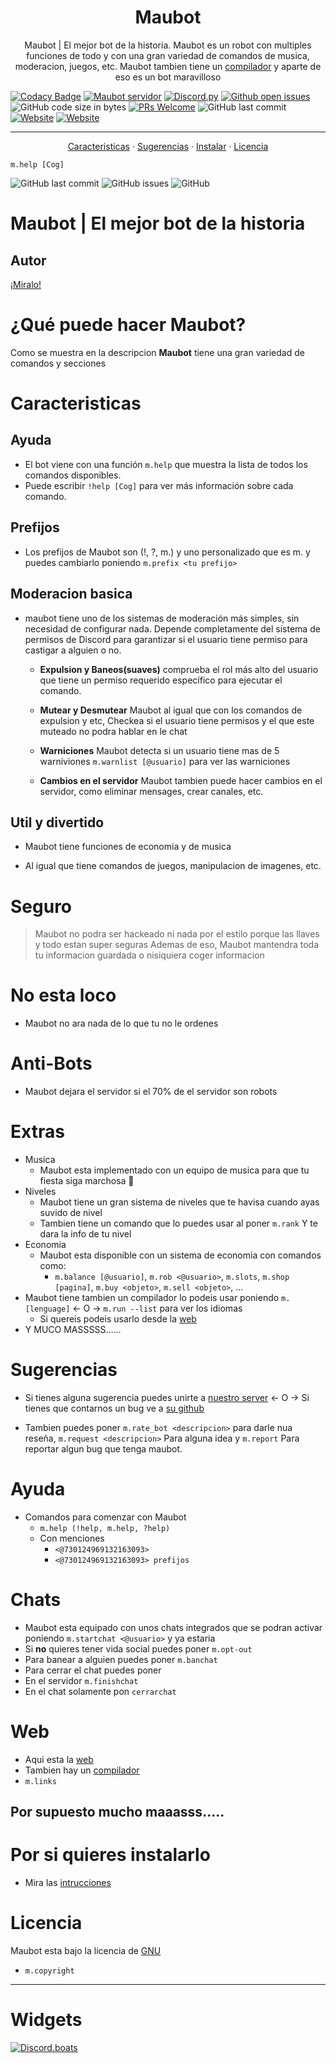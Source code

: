 <h1 align="center">Maubot</h1>

<p align="center">Maubot | El mejor bot de la historia. Maubot es un robot con multiples funciones de todo y con una gran variedad de comandos de musica, moderacion, juegos, etc.
 Maubot tambien tiene un <a href="https://maubot.maucode.com/maucompilador">compilador</a> y aparte de eso es un bot maravilloso</p>


 [![Codacy Badge](https://app.codacy.com/project/badge/Grade/23d3ec7ad1b843f89af7df0da3cb06bc)](https://www.codacy.com/gh/maubg-debug/maubot/dashboard?utm_source=github.com&amp;utm_medium=referral&amp;utm_content=maubg-debug/maubot&amp;utm_campaign=Badge_Grade)
 [![Maubot servidor](https://discordapp.com/api/guilds/774577061893242930/widget.png?style=shield)](https://discord.gg/mwDBgubwdP)
 [![Discord.py](https://img.shields.io/badge/discord-py-blue.svg)](https://github.com/Rapptz/discord.py)
 [![Github open issues](https://img.shields.io/github/issues/maubg-debug/maubot)](https://github.com/maubg-debug/maubot/issues)
 ![GitHub code size in bytes](https://img.shields.io/github/languages/code-size/maubg-debug/maubot)
 [![PRs Welcome](https://img.shields.io/badge/PRs-welcome-brightgreen.svg?style=flat-square)](http://makeapullrequest.com)
 ![GitHub last commit](https://img.shields.io/github/last-commit/maubg-debug/maubot)
 [![Website](https://img.shields.io/website?up_message=%C2%A1Funciona%21&url=https%3A%2F%2Fmaubot.maucode.com)](https://maubot.maucode.com)
 [![Website](https://img.shields.io/badge/python-3.5%20%7C%203.6%20%7C%203.7-blue)](https://python.org)

---

<p align="center">
 <a href="https://github.com/maubg-debug/maubot/#caracteristicas">Caracteristicas</a> 
 ·
 <a href="https://github.com/maubg-debug/maubot/#sugerencias">Sugerencias</a> 
 ·
 <a href="https://github.com/maubg-debug/maubot/#por-si-quieres-instalarlo">Instalar</a> 
 ·
 <a href="https://github.com/maubg-debug/maubot/#licencia">Licencia</a> 
</p>

`m.help [Cog]`

![GitHub last commit](https://img.shields.io/github/last-commit/maubg-debug/maubot?style=for-the-badge)
![GitHub issues](https://img.shields.io/github/issues-raw/maubg-debug/maubot?style=for-the-badge)
![GitHub](https://img.shields.io/github/license/maubg-debug/maubot?style=for-the-badge)  

# Maubot | El mejor bot de la historia

## Autor
[¡Miralo!](https://github.com/maubg-debug/maubot/blob/main/AUTOR.md)

# ¿Qué puede hacer Maubot?
Como se muestra en la descripcion <strong>Maubot</strong> tiene una gran variedad de comandos y secciones

# Caracteristicas

## Ayuda

* El bot viene con una función `m.help` que muestra la lista de todos los comandos disponibles.
* Puede escribir `!help [Cog]` para ver más información sobre cada comando.

## Prefijos
* Los prefijos de Maubot son (!, ?, m.) y uno personalizado que es m. y puedes cambiarlo poniendo `m.prefix <tu prefijo>` 

## Moderacion basica

* maubot tiene uno de los sistemas de moderación más simples, sin necesidad de configurar nada. Depende completamente del sistema de permisos de Discord para garantizar si el usuario tiene permiso para castigar a alguien o no.

  * **Expulsion y Baneos(suaves)** comprueba el rol más alto del usuario que tiene un permiso requerido específico para ejecutar el comando.

  * **Mutear y Desmutear** Maubot al igual que con los comandos de expulsion y etc, Checkea si el usuario tiene permisos y el que este muteado no podra hablar en le chat

  * **Warniciones** Maubot detecta si un usuario tiene mas de 5 warniviones `m.warnlist [@usuario]` para ver las warniciones

  * **Cambios en el servidor** Maubot tambien puede hacer cambios en el servidor, como eliminar mensages, crear canales, etc.


## Util y divertido

* Maubot tiene funciones de economia y de musica

* Al igual que tiene comandos de juegos, manipulacion de imagenes, etc.

# Seguro

> Maubot no podra ser hackeado ni nada por el estilo porque las llaves y todo estan super seguras
> Ademas de eso, Maubot mantendra toda tu informacion guardada o nisiquiera coger informacion

# No esta loco

* Maubot no ara nada de lo que tu no le ordenes

# Anti-Bots

* Maubot dejara el servidor si el 70% de el servidor son robots

# Extras
* Musica
  * Maubot esta implementado con un equipo de musica para que tu fiesta siga marchosa 🎉
* Niveles
  * Maubot tiene un gran sistema de niveles que te havisa cuando ayas suvido de nivel
  * Tambien tiene un comando que lo puedes usar al poner `m.rank` Y te dara la info de tu nivel
* Economia
  * Maubot esta disponible con un sistema de economia con comandos como:
    * `m.balance [@usuario]`, `m.rob <@usuario>`, `m.slots`, `m.shop [pagina]`, `m.buy <objeto>`, `m.sell <objeto>`, ...
* Maubot tiene tambien un compilador lo podeis usar poniendo `m.[lenguage]` <- O -> `m.run --list` para ver los idiomas
  * Si quereis podeis usarlo desde la [web](https://maubot.maucode.com/maucompilador)
* Y MUCO MASSSSS......

# Sugerencias

* Si tienes alguna sugerencia puedes unirte a [nuestro server](https://discord.gg/mwDBgubwdP) <- O -> Si tienes que contarnos un bug ve a [su github](https://github.com/maubg-debug/maubot/issues/new?assignees=&labels=bug&template=reporte-de-bugs.md&title=BUG)

* Tambien puedes poner `m.rate_bot <descripcion>` para darle nua reseña, `m.request <descripcion>` Para alguna idea y `m.report` Para reportar algun bug que tenga maubot.

# Ayuda
* Comandos para comenzar con Maubot
    * `m.help (!help, m.help, ?help)`
    * Con menciones
        * `<@730124969132163093>`
        * `<@730124969132163093> prefijos`

# Chats
* Maubot esta equipado con unos chats integrados que se podran activar poniendo `m.startchat <@usuario>` y ya estaria
* Si **no** quieres tener vida social puedes poner `m.opt-out`
* Para banear a alguien puedes poner `m.banchat`
* Para cerrar el chat puedes poner
 * En el servidor `m.finishchat`
 * En el chat solamente pon `cerrarchat`

# Web
* Aqui esta la [web](https://maubot.maucode.com)
* Tambien hay un [compilador](https://maubot.maucode.com/compilador)
* `m.links`

## Por supuesto mucho maaasss.....

# Por si quieres instalarlo
* Mira las [intrucciones](https://github.com/maubg-debug/maubot/blob/main/docs/README.md)

# Licencia 
Maubot esta bajo la licencia de [GNU](https://github.com/maubg-debug/maubot/blob/main/LICENSE.md)

* `m.copyright`

---

# Widgets

[![Discord.boats](https://discord.boats/api/widget/730124969132163093?type=png)](https://discord.boats/bot/730124969132163093)
